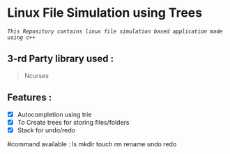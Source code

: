 # Linux File Simulation using Trees
 *`This Repository contains linux file simulation based application made using c++`*

## 3-rd Party library used : 
>Ncurses

## Features :
- [x] Autocompletion using trie
- [x] To Create trees for storing files/folders
- [x] Stack for undo/redo

#command available :
	ls mkdir touch rm rename undo redo
